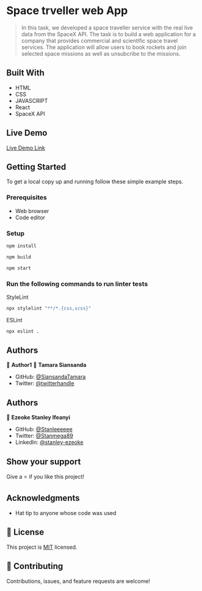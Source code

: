 # Space trveller web App

> In this task, we developed a space traveller service with the real live data from the SpaceX API. The task is to build a web application for a company that provides commercial and scientific space travel services. The application will allow users to book rockets and join selected space missions as well as unsubcribe to the missions.



## Built With

- HTML
- CSS
- JAVASCRIPT
- React
- SpaceX API

## Live Demo 
[Live Demo Link](https://earnest-salamander-6c6f19.netlify.app)



## Getting Started


To get a local copy up and running follow these simple example steps.

### Prerequisites

- Web browser
- Code editor

### Setup


```bash
npm install
```

```bash
npm build
```

```bash
npm start
```

### Run the following commands to run linter tests


StyleLint
```bash
npx stylelint "**/*.{css,scss}"
```

ESLint
```bash
npx eslint .
```



## Authors


👤 **Author1**
👤 **Tamara Siansanda**

- GitHub: [@SiansandaTamara](https://github.com/SiansandaTamara)
- Twitter: [@twitterhandle](https://twitter.com/TamaraSiansanda)


 ## Authors

👤 **Ezeoke Stanley Ifeanyi**

- GitHub: [@Stanleeeeee](https://github.com/Stanleeeeee)
- Twitter: [@Stanmega89](https://twitter.com/Stanmega89)
- LinkedIn: [@stanley-ezeoke](https://www.linkedin.com/in/stanley-ezeoke-898b7b115/)



## Show your support

Give a ⭐️ if you like this project!

## Acknowledgments

- Hat tip to anyone whose code was used

## 📝 License

This project is [MIT](https://github.com/SiansandaTamara/react-group1-project/blob/dev/LICENSE) licensed.

## 🤝 Contributing

Contributions, issues, and feature requests are welcome!

